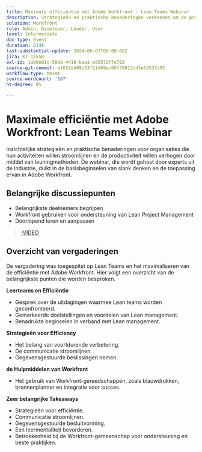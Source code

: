 ```yaml
---
title: Maximale efficiëntie met Adobe Workfront - Lean Teams Webinar
description: Strategieën en praktische benaderingen verkennen om de productiviteit te verhogen en de activiteiten te stroomlijnen met behulp van leunmethoden met Adobe Workfront, gepresenteerd door experts uit de branche.
solution: Workfront
role: Admin, Developer, Leader, User
level: Intermediate
doc-type: Event
duration: 2148
last-substantial-update: 2024-06-07T00:00:00Z
jira: KT-15558
exl-id: 1ab0e81c-50eb-4416-baa1-e80572ffe783
source-git-commit: ef652eb09c33f11d69ec66f70013cd3e53537a95
workflow-type: tm+mt
source-wordcount: '187'
ht-degree: 0%

---
```


# Maximale efficiëntie met Adobe Workfront: Lean Teams Webinar

Inzichtelijke strategieën en praktische benaderingen voor organisaties die hun activiteiten willen stroomlijnen en de productiviteit willen verhogen door middel van leuningmethoden. De webinar, die wordt gehost door experts uit de industrie, duikt in de basisbeginselen van slank denken en de toepassing ervan in Adobe Workfront.

## Belangrijke discussiepunten

* Belangrijkste deelnemers begrijpen
* Workfront gebruiken voor ondersteuning van Lean Project Management
* Doorlopend leren en aanpassen

>[!VIDEO](https://video.tv.adobe.com/v/3429287/?learn=on)

## Overzicht van vergaderingen

De vergadering was toegespitst op Lean Teams en het maximaliseren van de efficiëntie met Adobe Workfront. Hier volgt een overzicht van de belangrijkste punten die worden besproken.

**Leerteams en Efficiëntie**

* Gesprek over de uitdagingen waarmee Lean teams worden geconfronteerd.
* Gemarkeerde doelstellingen en voordelen van Lean management.
* Benadrukte beginselen in verband met Lean management.

**Strategieën voor Efficiency**

* Het belang van voortdurende verbetering.
* De communicatie stroomlijnen.
* Gegevensgestuurde beslissingen nemen.

**de Hulpmiddelen van Workfront**

* Het gebruik van Workfront-gereedschappen, zoals blauwdrukken, bronnenplanner en integratie voor succes.

**Zeer belangrijke Takeaways**

* Strategieën voor efficiëntie.
* Communicatie stroomlijnen.
* Gegevensgestuurde besluitvorming.
* Een leermentaliteit bevorderen.
* Betrokkenheid bij de Workfront-gemeenschap voor ondersteuning en beste praktijken.